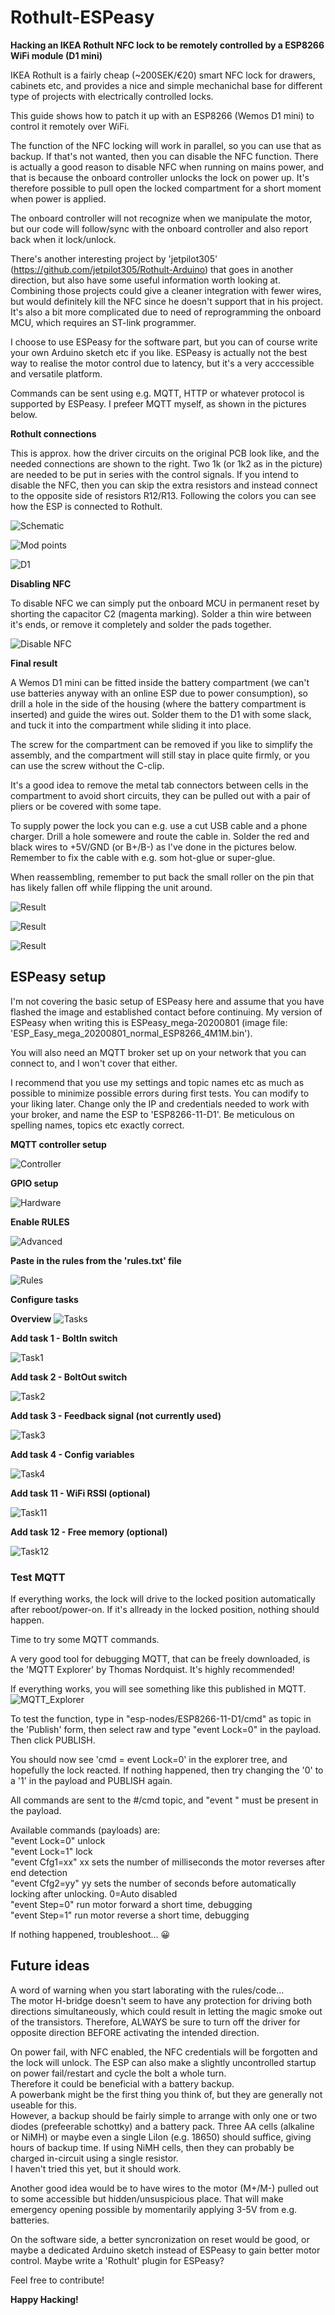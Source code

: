# Rothult-ESPeasy

**Hacking an IKEA Rothult NFC lock to be remotely controlled by a ESP8266 WiFi module (D1 mini)**

IKEA Rothult is a fairly cheap (~200SEK/€20) smart NFC lock for drawers, cabinets etc, and provides a nice and simple mechanichal base for different type of projects with electrically controlled locks.

This guide shows how to patch it up with an ESP8266 (Wemos D1 mini) to control it remotely over WiFi.

The function of the NFC locking will work in parallel, so you can use that as backup. 
If that's not wanted, then you can disable the NFC function. 
There is actually a good reason to disable NFC when running on mains power, and that is because the onboard controller unlocks the lock on power up. It's therefore possible to pull open the locked compartment for a short moment when power is applied.  

The onboard controller will not recognize when we manipulate the motor, but our code will follow/sync with the onboard controller and also report back when it lock/unlock.

There's another interesting project by 'jetpilot305' (https://github.com/jetpilot305/Rothult-Arduino) that goes in another direction, but also have some useful information worth looking at.
Combining those projects could give a cleaner integration with fewer wires, but would definitely kill the NFC since he doesn't support that in his project.
It's also a bit more complicated due to need of reprogramming the onboard MCU, which requires an ST-link programmer.

I choose to use ESPeasy for the software part, but you can of course write your own Arduino sketch etc if you like. ESPeasy is actually not the best way to realise the motor control due to latency, but it's a very acccessible and versatile platform.

Commands can be sent using e.g. MQTT, HTTP or whatever protocol is supported by ESPeasy. I prefeer MQTT myself, as shown in the pictures below.


**Rothult connections**

This is approx. how the driver circuits on the original PCB look like, and the needed connections are shown to the right. Two 1k (or 1k2 as in the picture) are needed to be put in series with the control signals. If you intend to disable the NFC, then you can skip the extra resistors and instead connect to the opposite side of resistors R12/R13.
Following the colors you can see how the ESP is connected to Rothult.

![Schematic](images/Rothult_mod_schematic.jpg)

![Mod points](images/Rothult_mod_points.jpg)

![D1](images/D1_pinout.jpg)

**Disabling NFC**

To disable NFC we can simply put the onboard MCU in permanent reset by shorting the capacitor C2 (magenta marking). 
Solder a thin wire between it's ends, or remove it completely and solder the pads together.

![Disable NFC](images/Disable_NFC.jpg)

**Final result**

A Wemos D1 mini can be fitted inside the battery compartment (we can't use batteries anyway with an online ESP due to power consumption), 
so drill a hole in the side of the housing (where the battery compartment is inserted) and guide the wires out. Solder them to the D1 with 
some slack, and tuck it into the compartment while sliding it into place.

The screw for the compartment can be removed if you like to simplify the assembly, and the compartment will still stay in place quite firmly, or you can use the screw without the C-clip.

It's a good idea to remove the metal tab connectors between cells in the compartment to avoid short circuits, they can be pulled out with a pair of pliers or be covered with some tape.

To supply power the lock you can e.g. use a cut USB cable and a phone charger. Drill a hole somewere and route the cable in. 
Solder the red and black wires to +5V/GND (or B+/B-) as I've done in the pictures below.  
Remember to fix the cable with e.g. som hot-glue or super-glue.

When reassembling, remember to put back the small roller on the pin that has likely fallen off while flipping the unit around.

![Result](images/Result_1.jpg)

![Result](images/Result_2.jpg)

![Result](images/Result_3.jpg)

## ESPeasy setup

I'm not covering the basic setup of ESPeasy here and assume that you have flashed the image and established contact before continuing.
My version of ESPeasy when writing this is ESPeasy_mega-20200801 (image file: 'ESP_Easy_mega_20200801_normal_ESP8266_4M1M.bin').

You will also need an MQTT broker set up on your network that you can connect to, and I won't cover that either.

I recommend that you use my settings and topic names etc as much as possible to minimize possible errors during first tests. You can modify to your liking later.
Change only the IP and credentials needed to work with your broker, and name the ESP to 'ESP8266-11-D1'. Be meticulous on spelling names, topics etc exactly correct.

**MQTT controller setup**

![Controller](images/ESPeasy_Controller.jpg)

**GPIO setup**

![Hardware](images/ESPeasy_HW_config.jpg)

**Enable RULES**

![Advanced](images/ESPeasy_Tools_Advanced.jpg)

**Paste in the rules from the 'rules.txt' file**

![Rules](images/ESPeasy_Rules.jpg)

**Configure tasks**

**Overview**
![Tasks](images/ESPeasy_Devices.jpg)

**Add task 1 - BoltIn switch**

![Task1](images/ESPeasy_Devices1.jpg)

**Add task 2 - BoltOut switch**

![Task2](images/ESPeasy_Devices2.jpg)

**Add task 3 - Feedback signal (not currently used)**

![Task3](images/ESPeasy_Devices3.jpg)

**Add task 4 - Config variables**

![Task4](images/ESPeasy_Devices4.jpg)

**Add task 11 - WiFi RSSI (optional)**

![Task11](images/ESPeasy_Devices11.jpg)

**Add task 12 - Free memory (optional)**

![Task12](images/ESPeasy_Devices12.jpg)

### Test MQTT

If everything works, the lock will drive to the locked position automatically after reboot/power-on. If it's allready in the locked position, nothing should happen.

Time to try some MQTT commands.

A very good tool for debugging MQTT, that can be freely downloaded, is the 'MQTT Explorer' by Thomas Nordquist. 
It's highly recommended!

If everything works, you will see something like this published in MQTT.
![MQTT_Explorer](images/MQTT_Explorer.jpg)

To test the function, type in "esp-nodes/ESP8266-11-D1/cmd" as topic in the 'Publish' form, then select raw and type "event Lock=0" in the payload. Then click PUBLISH.

You should now see 'cmd = event Lock=0' in the explorer tree, and hopefully the lock reacted. If nothing happened, then try changing the '0' to a '1' in the payload and PUBLISH again.

All commands are sent to the #/cmd topic, and "event " must be present in the payload.

Available commands (payloads) are:  
"event Lock=0"   unlock  
"event Lock=1"   lock  
"event Cfg1=xx"  xx sets the number of milliseconds the motor reverses after end detection  
"event Cfg2=yy"  yy sets the number of seconds before automatically locking after unlocking. 0=Auto disabled  
"event Step=0"   run motor forward a short time, debugging  
"event Step=1"   run motor reverse a short time, debugging  


If nothing happened, troubleshoot... 😀


## Future ideas

A word of warning when you start laborating with the rules/code...   
The motor H-bridge doesn't seem to have any protection for driving both directions simultaneously, which could result in letting the magic smoke out of the transistors.
Therefore, ALWAYS be sure to turn off the driver for opposite direction BEFORE activating the intended direction.

On power fail, with NFC enabled, the NFC credentials will be forgotten and the lock will unlock. 
The ESP can also make a slightly uncontrolled startup on power fail/restart and cycle the bolt a whole turn.  
Therefore it could be beneficial with a battery backup.  
A powerbank might be the first thing you think of, but they are generally not useable for this.  
However, a backup should be fairly simple to arrange with only one or two diodes (prefeerable schottky) and a battery pack. 
Three AA cells (alkaline or NiMH) or maybe even a single LiIon (e.g. 18650) should suffice, giving hours of backup time. 
If using NiMH cells, then they can probably be charged in-circuit using a single resistor.  
I haven't tried this yet, but it should work.

Another good idea would be to have wires to the motor (M+/M-) pulled out to some accessible but hidden/unsuspicious place. 
That will make emergency opening possible by momentarily applying 3-5V from e.g. batteries.

On the software side, a better syncronization on reset would be good, or maybe a dedicated Arduino sketch instead of ESPeasy to gain better motor control. 
Maybe write a 'Rothult' plugin for ESPeasy?


Feel free to contribute!


**Happy Hacking!**

